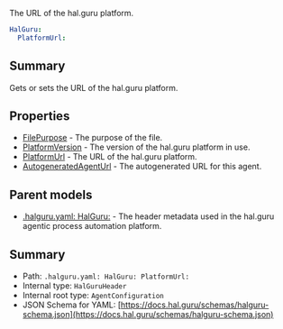 <!--
title: PlatformUrl
description: The URL of the hal.guru platform.
version: 1.38.9-beta.21
generated: true
date: 2025-04-15
node: This file is generated by the command-line program: `halguru manual -c -m`
-->


The URL of the hal.guru platform.

```yaml
HalGuru:
  PlatformUrl:
```

## Summary

Gets or sets the URL of the hal.guru platform.

## Properties

* [FilePurpose]((halguru)-halguru-filepurpose.md) - The purpose of the file.
* [PlatformVersion]((halguru)-halguru-platformversion.md) - The version of the hal.guru platform in use.
* [PlatformUrl]((halguru)-halguru-platformurl.md) - The URL of the hal.guru platform.
* [AutogeneratedAgentUrl]((halguru)-halguru-autogeneratedagenturl.md) - The autogenerated URL for this agent.

## Parent models

* [.halguru.yaml: HalGuru:]((halguru)-halguru.md) - The header metadata used in the hal.guru agentic process automation platform.

## Summary

* Path: `.halguru.yaml: HalGuru: PlatformUrl:`
* Internal type: `HalGuruHeader`
* Internal root type: `AgentConfiguration`
* JSON Schema for YAML: [https://docs.hal.guru/schemas/halguru-schema.json](https://docs.hal.guru/schemas/halguru-schema.json)
